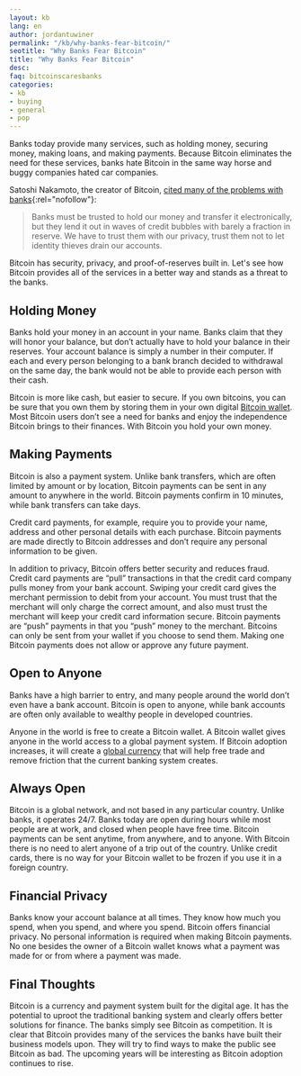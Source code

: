 ```yaml
---
layout: kb
lang: en
author: jordantuwiner
permalink: "/kb/why-banks-fear-bitcoin/"
seotitle: "Why Banks Fear Bitcoin"
title: "Why Banks Fear Bitcoin"
desc: 
faq: bitcoinscaresbanks
categories: 
- kb
- buying
- general
- pop
---
```

Banks today provide many services, such as holding money, securing money, making loans, and making payments. Because Bitcoin eliminates the need for these services, banks hate Bitcoin in the same way horse and buggy companies hated car companies.

Satoshi Nakamoto, the creator of Bitcoin, [cited many of the problems with banks](http://satoshi.nakamotoinstitute.org/posts/p2pfoundation/1/#selection-33.0-33.479){:rel="nofollow"}: 

> Banks must be trusted to hold our money and transfer it electronically, but they lend it out in waves of credit bubbles with barely a fraction in reserve. We have to trust them with our privacy, trust them not to let identity thieves drain our accounts.

Bitcoin has security, privacy, and proof-of-reserves built in. Let's see how Bitcoin provides all of the services in a better way and stands as a threat to the banks. 

## Holding Money
Banks hold your money in an account in your name. Banks claim that they will honor your balance, but don’t actually have to hold your balance in their reserves. Your account balance is simply a number in their computer. If each and every person belonging to a bank branch decided to withdrawal on the same day, the bank would not be able to provide each person with their cash.  

Bitcoin is more like cash, but easier to secure. If you own bitcoins, you can be sure that you own them by storing them in your own digital [Bitcoin wallet](/wallets/). Most Bitcoin users don’t see a need for banks and enjoy the independence Bitcoin brings to their finances. With Bitcoin you hold your own money. 

## Making Payments
Bitcoin is also a payment system. Unlike bank transfers, which are often limited by amount or by location, Bitcoin payments can be sent in any amount to anywhere in the world. Bitcoin payments confirm in 10 minutes, while bank transfers can take days. 

Credit card payments, for example, require you to provide your name, address and other personal details with each purchase. Bitcoin payments are made directly to Bitcoin addresses and don’t require any personal information to be given. 

In addition to privacy, Bitcoin offers better security and reduces fraud. Credit card payments are “pull” transactions in that the credit card company pulls money from your bank account. Swiping your credit card gives the merchant permission to debit from your account. You must trust that the merchant will only charge the correct amount, and also must trust the merchant will keep your credit card information secure. Bitcoin payments are “push” payments in that you “push” money to the merchant. Bitcoins can only be sent from your wallet if you choose to send them. Making one Bitcoin payments does not allow or approve any future payment. 

## Open to Anyone
Banks have a high barrier to entry, and many people around the world don’t even have a bank account. Bitcoin is open to anyone, while bank accounts are often only available to wealthy people in developed countries.  

Anyone in the world is free to create a Bitcoin wallet. A Bitcoin wallet gives anyone in the world access to a global payment system. If Bitcoin adoption increases, it will create a [global currency](/kb/why-bitcoin-is-good-money/) that will help free trade and remove friction that the current banking system creates. 

## Always Open
Bitcoin is a global network, and not based in any particular country. Unlike banks, it operates 24/7. Banks today are open during hours while most people are at work, and closed when people have free time. Bitcoin payments can be sent anytime, from anywhere, and to anyone. With Bitcoin there is no need to alert anyone of a trip out of the country. Unlike credit cards, there is no way for your Bitcoin wallet to be frozen if you use it in a foreign country. 

## Financial Privacy
Banks know your account balance at all times. They know how much you spend, when you spend, and where you spend. Bitcoin offers financial privacy. No personal information is required when making Bitcoin payments. No one besides the owner of a Bitcoin wallet knows what a payment was made for or from where a payment was made.  

## Final Thoughts
Bitcoin is a currency and payment system built for the digital age. It has the potential to uproot the traditional banking system and clearly offers better solutions for finance. The banks simply see Bitcoin as competition. It is clear that Bitcoin provides many of the services the banks have built their business models upon. They will try to find ways to make the public see Bitcoin as bad. The upcoming years will be interesting as Bitcoin adoption continues to rise. 